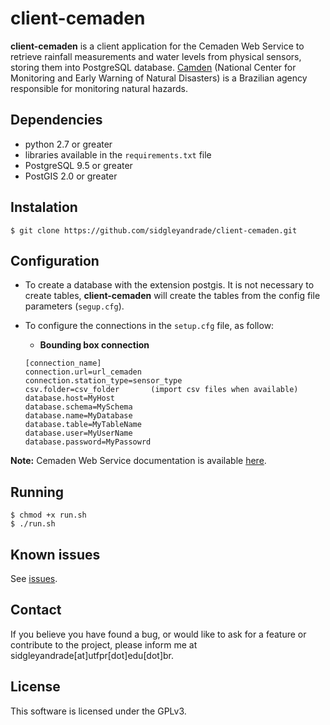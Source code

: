 # client-cemaden

**client-cemaden** is a client application for the Cemaden Web Service to retrieve rainfall measurements and water levels from physical sensors, storing them into PostgreSQL database. [Camden]((www.cemaden.gov.br/)) (National Center for Monitoring and Early Warning of Natural Disasters) is a Brazilian agency responsible for monitoring natural hazards. 

## Dependencies

* python 2.7 or greater
* libraries available in the `requirements.txt` file
* PostgreSQL 9.5 or greater
* PostGIS 2.0 or greater

## Instalation

    $ git clone https://github.com/sidgleyandrade/client-cemaden.git
    
## Configuration

* To create a database with the extension postgis. It is not necessary to create tables, **client-cemaden** will create the tables from the config file parameters (`segup.cfg`).
* To configure the connections in the `setup.cfg` file, as follow:

    * __Bounding box connection__

    ```
    [connection_name]
    connection.url=url_cemaden
    connection.station_type=sensor_type
    csv.folder=csv_folder       (import csv files when available)
    database.host=MyHost
    database.schema=MySchema
    database.name=MyDatabase
    database.table=MyTableName
    database.user=MyUserName
    database.password=MyPassowrd
    ```

**Note:** Cemaden Web Service documentation is available [here](https://trac.dpi.inpe.br/terrama2/raw-attachment/ticket/86/DOC01_webservice_cemaden.pdf).

## Running

    $ chmod +x run.sh
    $ ./run.sh

## Known issues

See [issues](https://github.com/sidgleyandrade/crawler-twitter/issues).

## Contact

If you believe you have found a bug, or would like to ask for a feature or contribute to the project, please inform me at sidgleyandrade[at]utfpr[dot]edu[dot]br.

## License

This software is licensed under the GPLv3.
